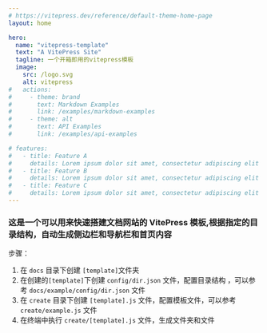 ```yaml
---
# https://vitepress.dev/reference/default-theme-home-page
layout: home

hero:
  name: "vitepress-template"
  text: "A VitePress Site"
  tagline: 一个开箱即用的vitepress模板
  image:
    src: /logo.svg
    alt: vitepress
#   actions:
#     - theme: brand
#       text: Markdown Examples
#       link: /examples/markdown-examples
#     - theme: alt
#       text: API Examples
#       link: /examples/api-examples

# features:
#   - title: Feature A
#     details: Lorem ipsum dolor sit amet, consectetur adipiscing elit
#   - title: Feature B
#     details: Lorem ipsum dolor sit amet, consectetur adipiscing elit
#   - title: Feature C
#     details: Lorem ipsum dolor sit amet, consectetur adipiscing elit
---
```


### 这是一个可以用来快速搭建文档网站的 VitePress 模板,根据指定的目录结构，自动生成侧边栏和导航栏和首页内容

步骤：

1. 在 `docs` 目录下创建 `[template]`文件夹
2. 在创建的`[template]`下创建 `config/dir.json` 文件，配置目录结构 ，可以参考 `docs/example/config/dir.json` 文件
3. 在 `create` 目录下创建 `[template].js` 文件，配置模板文件，可以参考 `create/example.js` 文件
4. 在终端中执行 `create/[template].js` 文件，生成文件夹和文件
